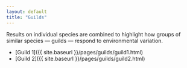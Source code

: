 ```yaml
---
layout: default
title: "Guilds"
---
```


Results on individual species are combined to highlight
how groups of similar species &mdash; guilds &mdash; respond to
environmental variation.

* [Guild 1]({{ site.baseurl }}/pages/guilds/guild1.html)
* [Guild 2]({{ site.baseurl }}/pages/guilds/guild2.html)
